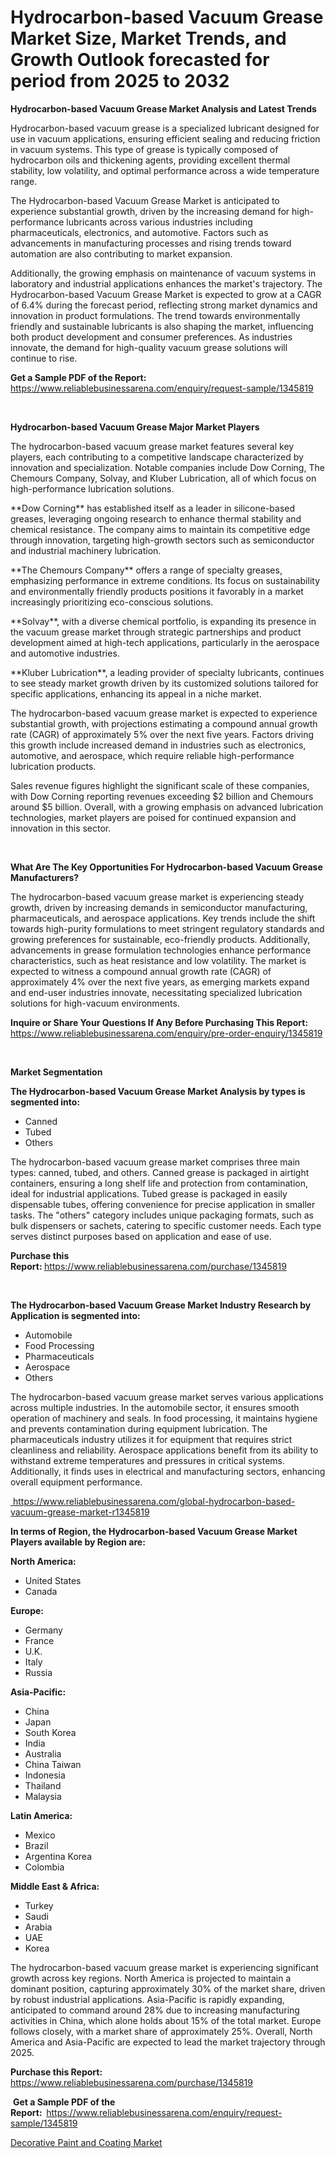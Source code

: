 <p><h1>Hydrocarbon-based Vacuum Grease Market Size, Market Trends, and Growth Outlook forecasted for period from 2025 to 2032</h1></p><p><strong>Hydrocarbon-based Vacuum Grease Market Analysis and Latest Trends</strong></p>
<p><p>Hydrocarbon-based vacuum grease is a specialized lubricant designed for use in vacuum applications, ensuring efficient sealing and reducing friction in vacuum systems. This type of grease is typically composed of hydrocarbon oils and thickening agents, providing excellent thermal stability, low volatility, and optimal performance across a wide temperature range. </p><p>The Hydrocarbon-based Vacuum Grease Market is anticipated to experience substantial growth, driven by the increasing demand for high-performance lubricants across various industries including pharmaceuticals, electronics, and automotive. Factors such as advancements in manufacturing processes and rising trends toward automation are also contributing to market expansion. </p><p>Additionally, the growing emphasis on maintenance of vacuum systems in laboratory and industrial applications enhances the market's trajectory. The Hydrocarbon-based Vacuum Grease Market is expected to grow at a CAGR of 6.4% during the forecast period, reflecting strong market dynamics and innovation in product formulations. The trend towards environmentally friendly and sustainable lubricants is also shaping the market, influencing both product development and consumer preferences. As industries innovate, the demand for high-quality vacuum grease solutions will continue to rise.</p></p>
<p><strong>Get a Sample PDF of the Report:&nbsp;</strong> <a href="https://www.reliablebusinessarena.com/enquiry/request-sample/1345819?utm_campaign=3015&utm_medium=2&utm_source=Github&utm_content=ia&utm_term=03042025&utm_id=hydrocarbon-based-vacuum-grease">https://www.reliablebusinessarena.com/enquiry/request-sample/1345819</a></p>
<p>&nbsp;</p>
<p><strong>Hydrocarbon-based Vacuum Grease Major Market Players</strong></p>
<p><p>The hydrocarbon-based vacuum grease market features several key players, each contributing to a competitive landscape characterized by innovation and specialization. Notable companies include Dow Corning, The Chemours Company, Solvay, and Kluber Lubrication, all of which focus on high-performance lubrication solutions.</p><p>**Dow Corning** has established itself as a leader in silicone-based greases, leveraging ongoing research to enhance thermal stability and chemical resistance. The company aims to maintain its competitive edge through innovation, targeting high-growth sectors such as semiconductor and industrial machinery lubrication.</p><p>**The Chemours Company** offers a range of specialty greases, emphasizing performance in extreme conditions. Its focus on sustainability and environmentally friendly products positions it favorably in a market increasingly prioritizing eco-conscious solutions.</p><p>**Solvay**, with a diverse chemical portfolio, is expanding its presence in the vacuum grease market through strategic partnerships and product development aimed at high-tech applications, particularly in the aerospace and automotive industries.</p><p>**Kluber Lubrication**, a leading provider of specialty lubricants, continues to see steady market growth driven by its customized solutions tailored for specific applications, enhancing its appeal in a niche market.</p><p>The hydrocarbon-based vacuum grease market is expected to experience substantial growth, with projections estimating a compound annual growth rate (CAGR) of approximately 5% over the next five years. Factors driving this growth include increased demand in industries such as electronics, automotive, and aerospace, which require reliable high-performance lubrication products.</p><p>Sales revenue figures highlight the significant scale of these companies, with Dow Corning reporting revenues exceeding $2 billion and Chemours around $5 billion. Overall, with a growing emphasis on advanced lubrication technologies, market players are poised for continued expansion and innovation in this sector.</p></p>
<p>&nbsp;</p>
<p><strong>What Are The Key Opportunities For Hydrocarbon-based Vacuum Grease Manufacturers?</strong></p>
<p><p>The hydrocarbon-based vacuum grease market is experiencing steady growth, driven by increasing demands in semiconductor manufacturing, pharmaceuticals, and aerospace applications. Key trends include the shift towards high-purity formulations to meet stringent regulatory standards and growing preferences for sustainable, eco-friendly products. Additionally, advancements in grease formulation technologies enhance performance characteristics, such as heat resistance and low volatility. The market is expected to witness a compound annual growth rate (CAGR) of approximately 4% over the next five years, as emerging markets expand and end-user industries innovate, necessitating specialized lubrication solutions for high-vacuum environments.</p></p>
<p><strong>Inquire or Share Your Questions If Any Before Purchasing This Report:</strong> <a href="https://www.reliablebusinessarena.com/enquiry/pre-order-enquiry/1345819?utm_campaign=3015&utm_medium=2&utm_source=Github&utm_content=ia&utm_term=03042025&utm_id=hydrocarbon-based-vacuum-grease">https://www.reliablebusinessarena.com/enquiry/pre-order-enquiry/1345819</a></p>
<p>&nbsp;</p>
<p><strong>Market Segmentation</strong></p>
<p><strong>The Hydrocarbon-based Vacuum Grease Market Analysis by types is segmented into:</strong></p>
<p><ul><li>Canned</li><li>Tubed</li><li>Others</li></ul></p>
<p><p>The hydrocarbon-based vacuum grease market comprises three main types: canned, tubed, and others. Canned grease is packaged in airtight containers, ensuring a long shelf life and protection from contamination, ideal for industrial applications. Tubed grease is packaged in easily dispensable tubes, offering convenience for precise application in smaller tasks. The "others" category includes unique packaging formats, such as bulk dispensers or sachets, catering to specific customer needs. Each type serves distinct purposes based on application and ease of use.</p></p>
<p><strong>Purchase this Report:&nbsp;</strong><a href="https://www.reliablebusinessarena.com/purchase/1345819?utm_campaign=3015&utm_medium=2&utm_source=Github&utm_content=ia&utm_term=03042025&utm_id=hydrocarbon-based-vacuum-grease">https://www.reliablebusinessarena.com/purchase/1345819</a></p>
<p>&nbsp;</p>
<p><strong>The Hydrocarbon-based Vacuum Grease Market Industry Research by Application is segmented into:</strong></p>
<p><ul><li>Automobile</li><li>Food Processing</li><li>Pharmaceuticals</li><li>Aerospace</li><li>Others</li></ul></p>
<p><p>The hydrocarbon-based vacuum grease market serves various applications across multiple industries. In the automobile sector, it ensures smooth operation of machinery and seals. In food processing, it maintains hygiene and prevents contamination during equipment lubrication. The pharmaceuticals industry utilizes it for equipment that requires strict cleanliness and reliability. Aerospace applications benefit from its ability to withstand extreme temperatures and pressures in critical systems. Additionally, it finds uses in electrical and manufacturing sectors, enhancing overall equipment performance.</p></p>
<p><a href="https://www.reliablebusinessarena.com/global-hydrocarbon-based-vacuum-grease-market-r1345819?utm_campaign=3015&utm_medium=2&utm_source=Github&utm_content=ia&utm_term=03042025&utm_id=hydrocarbon-based-vacuum-grease">&nbsp;https://www.reliablebusinessarena.com/global-hydrocarbon-based-vacuum-grease-market-r1345819</a></p>
<p><strong>In terms of Region, the Hydrocarbon-based Vacuum Grease Market Players available by Region are:</strong></p>
<p>
    <p> <strong> North America: </strong>
        <ul>
            <li>United States</li>
            <li>Canada</li>
        </ul>
        </p> 
    <p> <strong> Europe: </strong>
        <ul>
            <li>Germany</li>
            <li>France</li>
            <li>U.K.</li>
            <li>Italy</li>
            <li>Russia</li>
        </ul>
        </p> 
    <p> <strong> Asia-Pacific: </strong>
        <ul>
            <li>China</li>
            <li>Japan</li>
            <li>South Korea</li>
            <li>India</li>
            <li>Australia</li>
            <li>China Taiwan</li>
            <li>Indonesia</li>
            <li>Thailand</li>
            <li>Malaysia</li>
        </ul>
        </p> 
    <p> <strong> Latin America: </strong>
        <ul>
            <li>Mexico</li>
            <li>Brazil</li>
            <li>Argentina Korea</li>
            <li>Colombia</li>
        </ul>
        </p> 
    <p> <strong> Middle East & Africa: </strong>
        <ul>
            <li>Turkey</li>
            <li>Saudi</li>
            <li>Arabia</li>
            <li>UAE</li>
            <li>Korea</li>
        </ul>
    </p>
    </p>
<p><p>The hydrocarbon-based vacuum grease market is experiencing significant growth across key regions. North America is projected to maintain a dominant position, capturing approximately 30% of the market share, driven by robust industrial applications. Asia-Pacific is rapidly expanding, anticipated to command around 28% due to increasing manufacturing activities in China, which alone holds about 15% of the total market. Europe follows closely, with a market share of approximately 25%. Overall, North America and Asia-Pacific are expected to lead the market trajectory through 2025.</p></p>
<p><strong>Purchase this Report: </strong><a href="https://www.reliablebusinessarena.com/purchase/1345819?utm_campaign=3015&utm_medium=2&utm_source=Github&utm_content=ia&utm_term=03042025&utm_id=hydrocarbon-based-vacuum-grease">https://www.reliablebusinessarena.com/purchase/1345819</a></p>
<p>&nbsp;<strong>Get a Sample PDF of the Report:&nbsp;&nbsp;</strong><a href="https://www.reliablebusinessarena.com/enquiry/request-sample/1345819?utm_campaign=3015&utm_medium=2&utm_source=Github&utm_content=ia&utm_term=03042025&utm_id=hydrocarbon-based-vacuum-grease">https://www.reliablebusinessarena.com/enquiry/request-sample/1345819</a></p>
<p><strong></strong></p>
<p><p><a href="https://github.com/jenithschijf/Market-Research-Report-List-1/blob/main/decorative-paint-and-coating-market.md?utm_campaign=3015&utm_medium=2&utm_source=Github&utm_content=ia&utm_term=03042025&utm_id=hydrocarbon-based-vacuum-grease">Decorative Paint and Coating Market</a></p></p>